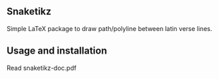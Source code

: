 Snaketikz
---------

Simple LaTeX package to draw path/polyline between latin verse lines.


Usage and installation
----------------------

Read snaketikz-doc.pdf
